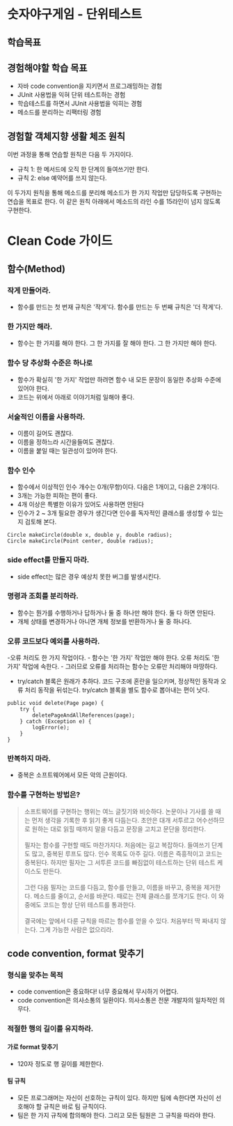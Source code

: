 # 숫자야구게임 - 단위테스트

## 학습목표

## 경험해야할 학습 목표

- 자바 code convention을 지키면서 프로그래밍하는 경험
- JUnit 사용법을 익혀 단위 테스트하는 경험
- 학습테스트를 하면서 JUnit 사용법을 익히는 경험
- 메소드를 분리하는 리팩터링 경험

## 경험할 객체지향 생활 체조 원칙

이번 과정을 통해 연습할 원칙은 다음 두 가지이다.

- 규칙 1: 한 메서드에 오직 한 단계의 들여쓰기만 한다.
- 규칙 2: else 예약어를 쓰지 않는다.

이 두가지 원칙을 통해 메소드를 분리해 메소드가 한 가지 작업만 담당하도록 구현하는 연습을 목표로 한다.
이 같은 원칙 아래에서 메소드의 라인 수를 15라인이 넘지 않도록 구현한다.

# Clean Code 가이드

## 함수(Method)

### 작게 만들어라.
- 함수를 만드는 첫 번재 규칙은 '작게'다. 함수를 만드는 두 번째 규칙은 '더 작게'다.

### 한 가지만 해라.
- 함수는 한 가지를 해야 한다. 그 한 가지를 잘 해야 한다. 그 한 가지만 해야 한다.

### 함수 당 추상화 수준은 하나로
- 함수가 확실히 '한 가지' 작업만 하려면 함수 내 모든 문장이 동일한 추상화 수준에 있어야 한다.
- 코드는 위에서 아래로 이야기처럼 일해야 좋다.

### 서술적인 이름을 사용하라.
- 이름이 길어도 괜찮다.
- 이름을 정하느라 시간을들여도 괜찮다.
- 이름을 붙일 때는 일관성이 있어야 한다.

### 함수 인수
- 함수에서 이상적인 인수 개수는 0개(무항)이다. 다음은 1개이고, 다음은 2개이다.
- 3개는 가능한 피하는 편이 좋다.
- 4개 이상은 특별한 이유가 있어도 사용하면 안된다
- 인수가 2 ~ 3개 필요한 경우가 생긴다면 인수를 독자적인 클래스를 생성할 수 있는지 검토해 본다.

```
Circle makeCircle(double x, double y, double radius);
Circle makeCircle(Point center, double radius);
```

### side effect를 만들지 마라.
- side effect는 많은 경우 예상치 못한 버그를 발생시킨다.

### 명령과 조회를 분리하라.
- 함수는 뭔가를 수행하거나 답하거나 둘 중 하나만 해야 한다. 둘 다 하면 안된다.
- 개체 상태를 변경하거나 아니면 개체 정보를 반환하거나 둘 중 하나다.

### 오류 코드보다 예외를 사용하라.
-오류 처리도 한 가지 작업이다.
	- 함수는 '한 가지' 작업만 해야 한다. 오류 처리도 '한 가지' 작업에 속한다.
	- 그러므로 오류를 처리하는 함수는 오류만 처리해야 마땅하다.
- try/catch 블록은 원래가 추하다. 코드 구조에 혼란을 일으키며, 정상적인 동작과 오류 처리 동작을 뒤섞는다. try/catch 블록을 별도 함수로 뽑아내는 편이 낫다.

```
public void delete(Page page) {
    try {
        deletePageAndAllReferences(page);
    } catch (Exception e) {
        logError(e);
    }
}
```

### 반복하지 마라.
- 중복은 소프트웨어에서 모든 악의 근원이다.

### 함수를 구현하는 방법은?

>소프트웨어를 구현하는 행위는 여느 글짓기와 비슷하다. 논문이나 기사를 쓸 때는 먼저 생각을 기록한 후 읽기 좋게 다듬는다. 초안은 대개 서투르고 어수선하므로 원하는 대로 읽힐 때까지 말을 다듬고 문장을 고치고 문단을 정리한다.<br/><br/>
필자는 함수를 구현할 때도 마찬가지다. 처음에는 길고 복잡하다. 들여쓰기 단계도 많고, 중복된 루프도 많다. 인수 목록도 아주 길다. 이름은 즉흥적이고 코드는 중복된다. 하지만 필자는 그 서투른 코드를 빠짐없이 테스트하는 단위 테스트 케이스도 만든다.<br/><br/>
그런 다음 필자는 코드를 다듬고, 함수를 만들고, 이름을 바꾸고, 중복을 제거한다. 메소드를 줄이고, 순서를 바꾼다. 때로는 전체 클래스를 쪼개기도 한다. 이 와중에도 코드는 항상 단위 테스트를 통과한다.<br/><br/>
결국에는 앞에서 다룬 규칙을 따르는 함수를 얻을 수 있다. 처음부터 딱 짜내지 않는다. 그게 가능한 사람은 없으리라.

## code convention, format 맞추기

### 형식을 맞추는 목적
- code convention은 중요하다! 너무 중요해서 무시하기 어렵다.
- code convention은 의사소통의 일환이다. 의사소통은 전문 개발자의 일차적인 의무다.

### 적절한 행의 길이를 유지하라.

#### 가로 format 맞추기
- 120자 정도로 행 길이를 제한한다.

#### 팀 규칙
- 모든 프로그래머는 자신이 선호하는 규칙이 있다. 하지만 팀에 속한다면 자신이 선호해야 할 규칙은 바로 팀 규칙이다.
- 팀은 한 가지 규칙에 합의해야 한다. 그리고 모든 팀원은 그 규칙을 따라야 한다.
